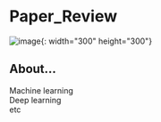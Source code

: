 # Paper_Review

![image](https://user-images.githubusercontent.com/70367915/193221330-1241f908-0cab-42b1-b2b8-28dca56b5087.png){: width="300" height="300"}

## About...    
Machine learning   
Deep learning   
etc   

